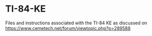# TI-84-KE
Files and instructions associated with the TI-84 KE as discussed on https://www.cemetech.net/forum/viewtopic.php?p=289588
